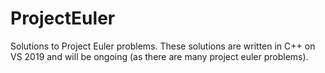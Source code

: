 # ProjectEuler
 Solutions to Project Euler problems.
 These solutions are written in C++ on VS 2019 and will be ongoing (as there are many project euler problems).
